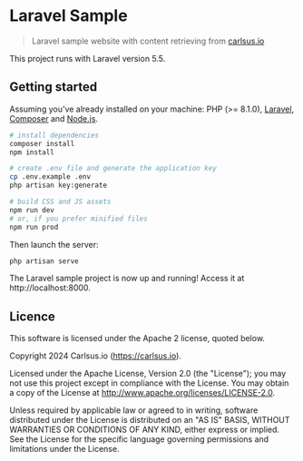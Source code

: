 # Laravel Sample

> Laravel sample website with content retrieving from [carlsus.io](https://carlsus.io)

This project runs with Laravel version 5.5.

## Getting started

Assuming you've already installed on your machine: PHP (>= 8.1.0), [Laravel](https://laravel.com), [Composer](https://getcomposer.org) and [Node.js](https://nodejs.org).

``` bash
# install dependencies
composer install
npm install

# create .env file and generate the application key
cp .env.example .env
php artisan key:generate

# build CSS and JS assets
npm run dev
# or, if you prefer minified files
npm run prod
```

Then launch the server:

``` bash
php artisan serve
```

The Laravel sample project is now up and running! Access it at http://localhost:8000.

## Licence

This software is licensed under the Apache 2 license, quoted below.

Copyright 2024 Carlsus.io (https://carlsus.io).

Licensed under the Apache License, Version 2.0 (the "License"); you may not use this project except in compliance with the License. You may obtain a copy of the License at http://www.apache.org/licenses/LICENSE-2.0.

Unless required by applicable law or agreed to in writing, software distributed under the License is distributed on an "AS IS" BASIS, WITHOUT WARRANTIES OR CONDITIONS OF ANY KIND, either express or implied. See the License for the specific language governing permissions and limitations under the License.
